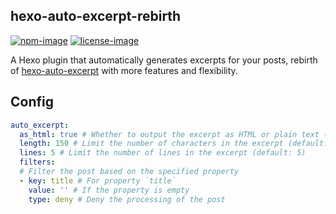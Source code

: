## hexo-auto-excerpt-rebirth
[![npm-image]][npm-url]
[![license-image]](LICENSE)  

A Hexo plugin that automatically generates excerpts for your posts, rebirth of [hexo-auto-excerpt](https://github.com/ashisherc/hexo-auto-excerpt) with more features and flexibility.

## Config
```yaml
auto_excerpt:
  as_html: true # Whether to output the excerpt as HTML or plain text (default: false)
  length: 150 # Limit the number of characters in the excerpt (default: 150)
  lines: 5 # Limit the number of lines in the excerpt (default: 5)
  filters: 
  # Filter the post based on the specified property
  - key: title # For property `title`
    value: '' # If the property is empty
    type: deny # Deny the processing of the post
```

[npm-image]: https://img.shields.io/npm/v/hexo-auto-excerpt-rebirth?style=flat-square
[license-image]: https://img.shields.io/npm/l/hexo-auto-excerpt-rebirth?style=flat-square
[npm-url]: https://www.npmjs.com/package/hexo-auto-excerpt-rebirth

